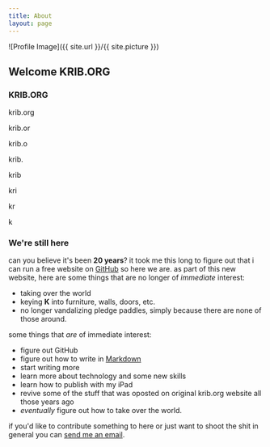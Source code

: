 ```yaml
---
title: About
layout: page
---
```

![Profile Image]({{ site.url }}/{{ site.picture }})


## Welcome KRIB.ORG

### KRIB.ORG

krib.org

krib.or

krib.o

krib.

krib

kri

kr

k




### We're still here
can you believe it's been **20 years**?  it took me this long to figure out that i can run a free website on [GitHub](https://github.com) so here we are. as part of this new website, here are some things that are no longer of *immediate* interest:

- taking over the world
- keying **Κ** into furniture, walls, doors, etc. 
- no longer vandalizing pledge paddles, simply because there are none of those around.

some things that *are* of immediate interest:

- figure out GitHub
- figure out how to write in [Markdown](https://daringfireball.net/projects/markdown/)
- start writing more
- learn more about technology and some new skills
- learn how to publish with my iPad
- revive some of the stuff that was oposted on original krib.org website all those years ago
- *eventually* figure out how to take over the world.

if you'd like to contribute something to here or just want to shoot the shit in general you can [send me an email](mailto:iridium7777@mac.com).

